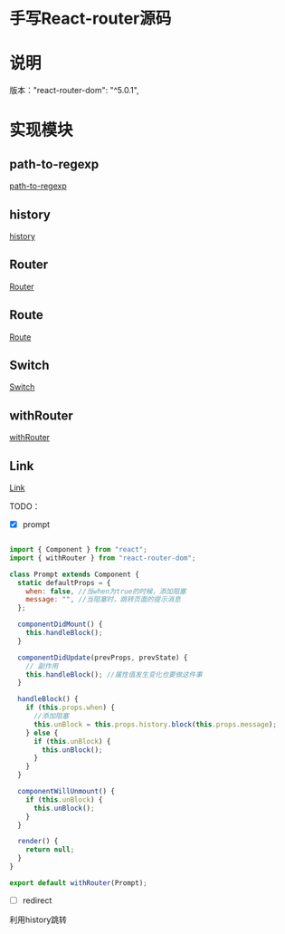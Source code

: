 # 手写React-router源码 

# 说明

版本："react-router-dom": "^5.0.1",

# 实现模块

## path-to-regexp

[path-to-regexp](docs/path-to-regexp.md)

## history

[history](docs/history.md)


## Router

[Router](docs/Router.md)

## Route

[Route](docs/Route.md)

## Switch

[Switch](docs/Switch.md)

## withRouter

[withRouter](docs/withRouter.md)

## Link

[Link](docs/Link.md)


TODO：
- [x] prompt

```jsx

import { Component } from "react";
import { withRouter } from "react-router-dom";

class Prompt extends Component {
  static defaultProps = {
    when: false, //当when为true的时候，添加阻塞
    message: "", //当阻塞时，跳转页面的提示消息
  };

  componentDidMount() {
    this.handleBlock();
  }

  componentDidUpdate(prevProps, prevState) {
    // 副作用
    this.handleBlock(); //属性值发生变化也要做这件事
  }

  handleBlock() {
    if (this.props.when) {
      //添加阻塞
      this.unBlock = this.props.history.block(this.props.message);
    } else {
      if (this.unBlock) {
        this.unBlock();
      }
    }
  }

  componentWillUnmount() {
    if (this.unBlock) {
      this.unBlock();
    }
  }

  render() {
    return null;
  }
}

export default withRouter(Prompt);

```

- [ ] redirect

利用history跳转